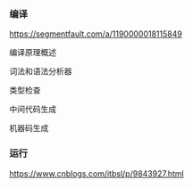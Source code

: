 ### 编译

https://segmentfault.com/a/1190000018115849

编译原理概述

词法和语法分析器

类型检查

中间代码生成

机器码生成

### 运行

https://www.cnblogs.com/itbsl/p/9843927.html
